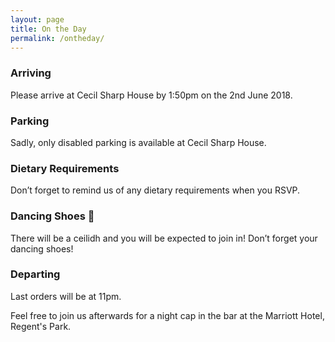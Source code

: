 ```yaml
---
layout: page
title: On the Day
permalink: /ontheday/
---
```


### Arriving

Please arrive at Cecil Sharp House by 1:50pm on the 2nd June 2018.

### Parking 

Sadly, only disabled parking is available at Cecil Sharp House.

### Dietary Requirements

Don’t forget to remind us of any dietary requirements when you RSVP.

### Dancing Shoes 👠

There will be a ceilidh and you will be expected to join in! Don’t forget your dancing shoes!

### Departing

Last orders will be at 11pm.

Feel free to join us afterwards for a night cap in the bar at the Marriott Hotel, Regent's Park.






